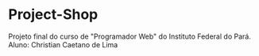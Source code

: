 # Project-Shop
Projeto final do curso de "Programador Web" do Instituto Federal do Pará.
Aluno: Christian Caetano de Lima
